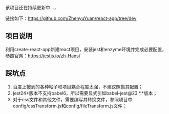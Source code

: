 该项目还在持续更新中...，

链接如下：https://github.com/ZhenyuYuan/react-app/tree/dev

## 项目说明

利用create-react-app新建react项目，安装jest和enzyme环境并完成必要配置，参照官网：https://jestjs.io/zh-Hans/

## 踩坑点

1. 百度上搜到的各种帖子和项目耦合程度太强，不建议照搬其配置；
2. jest24+版本不支持babel6，所以需要显式引如babel-jest@23.*.*版本；
3. 对于css文件和其他文件，需要编写其转换文件，参照项目中config/cssTransform.js和config/fileTransform.js文件；
